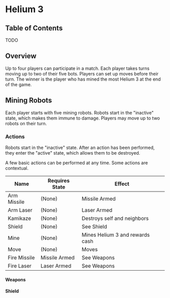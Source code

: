 # Helium 3

## Table of Contents

TODO

## Overview

Up to four players can participate in a match. Each player takes turns moving up to two of their five bots. Players can set up moves before their turn. The winner is the player who has mined the most Helium 3 at the end of the game.

## Mining Robots

Each player starts with five mining robots. Robots start in the "inactive" state, which makes them immune to damage. Players may move up to two robots on their turn.

### Actions

Robots start in the "inactive" state. After an action has been performed, they enter the "active" state, which allows them to be destroyed.

A few basic actions can be performed at any time. Some actions are contextual.

| Name | Requires State | Effect |
|------|----------------|---------------------|
| Arm Missile | (None) | Missile Armed |
| Arm Laser | (None) | Laser Armed |
| Kamikaze | (None) | Destroys self and neighbors |
| Shield | (None) | See Shield |
| Mine | (None) | Mines Helium 3 and rewards cash |
| Move | (None) | Moves |
| Fire Missile | Missile Armed | See Weapons |
| Fire Laser | Laser Armed | See Weapons |

#### Weapons

#### Shield
